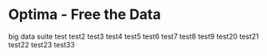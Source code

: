 Optima - Free the Data
======

big data suite
test
test2
test3
test4
test5
test6
test7
test8
test9
test20
test21
test22
test23
test33
